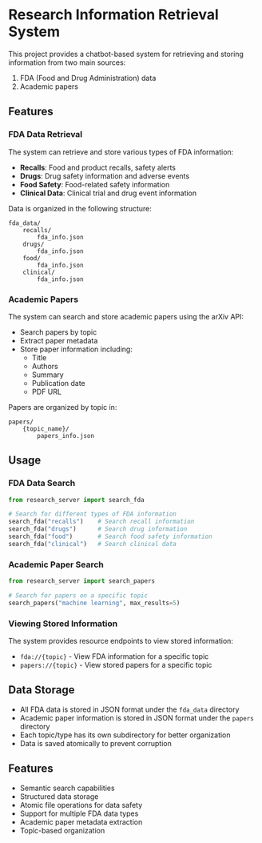 # Research Information Retrieval System

This project provides a chatbot-based system for retrieving and storing information from two main sources:
1. FDA (Food and Drug Administration) data
2. Academic papers

## Features

### FDA Data Retrieval
The system can retrieve and store various types of FDA information:
- **Recalls**: Food and product recalls, safety alerts
- **Drugs**: Drug safety information and adverse events
- **Food Safety**: Food-related safety information
- **Clinical Data**: Clinical trial and drug event information

Data is organized in the following structure:
```
fda_data/
    recalls/
        fda_info.json
    drugs/
        fda_info.json
    food/
        fda_info.json
    clinical/
        fda_info.json
```

### Academic Papers
The system can search and store academic papers using the arXiv API:
- Search papers by topic
- Extract paper metadata
- Store paper information including:
  - Title
  - Authors
  - Summary
  - Publication date
  - PDF URL

Papers are organized by topic in:
```
papers/
    {topic_name}/
        papers_info.json
```

## Usage

### FDA Data Search
```python
from research_server import search_fda

# Search for different types of FDA information
search_fda("recalls")    # Search recall information
search_fda("drugs")      # Search drug information
search_fda("food")       # Search food safety information
search_fda("clinical")   # Search clinical data
```

### Academic Paper Search
```python
from research_server import search_papers

# Search for papers on a specific topic
search_papers("machine learning", max_results=5)
```

### Viewing Stored Information
The system provides resource endpoints to view stored information:
- `fda://{topic}` - View FDA information for a specific topic
- `papers://{topic}` - View stored papers for a specific topic

## Data Storage
- All FDA data is stored in JSON format under the `fda_data` directory
- Academic paper information is stored in JSON format under the `papers` directory
- Each topic/type has its own subdirectory for better organization
- Data is saved atomically to prevent corruption

## Features
- Semantic search capabilities
- Structured data storage
- Atomic file operations for data safety
- Support for multiple FDA data types
- Academic paper metadata extraction
- Topic-based organization
